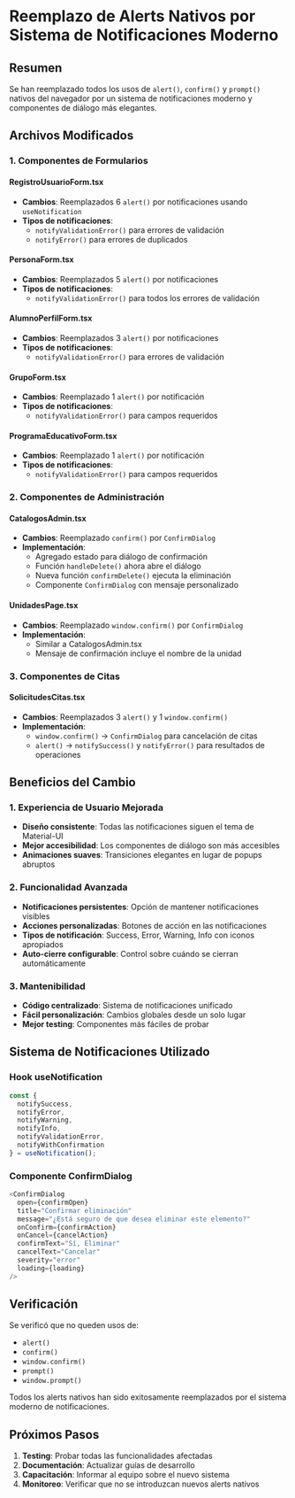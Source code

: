 # Reemplazo de Alerts Nativos por Sistema de Notificaciones Moderno

## Resumen

Se han reemplazado todos los usos de `alert()`, `confirm()` y `prompt()` nativos del navegador por un sistema de notificaciones moderno y componentes de diálogo más elegantes.

## Archivos Modificados

### 1. Componentes de Formularios

#### RegistroUsuarioForm.tsx
- **Cambios**: Reemplazados 6 `alert()` por notificaciones usando `useNotification`
- **Tipos de notificaciones**:
  - `notifyValidationError()` para errores de validación
  - `notifyError()` para errores de duplicados

#### PersonaForm.tsx
- **Cambios**: Reemplazados 5 `alert()` por notificaciones
- **Tipos de notificaciones**:
  - `notifyValidationError()` para todos los errores de validación

#### AlumnoPerfilForm.tsx
- **Cambios**: Reemplazados 3 `alert()` por notificaciones
- **Tipos de notificaciones**:
  - `notifyValidationError()` para errores de validación

#### GrupoForm.tsx
- **Cambios**: Reemplazado 1 `alert()` por notificación
- **Tipos de notificaciones**:
  - `notifyValidationError()` para campos requeridos

#### ProgramaEducativoForm.tsx
- **Cambios**: Reemplazado 1 `alert()` por notificación
- **Tipos de notificaciones**:
  - `notifyValidationError()` para campos requeridos

### 2. Componentes de Administración

#### CatalogosAdmin.tsx
- **Cambios**: Reemplazado `confirm()` por `ConfirmDialog`
- **Implementación**:
  - Agregado estado para diálogo de confirmación
  - Función `handleDelete()` ahora abre el diálogo
  - Nueva función `confirmDelete()` ejecuta la eliminación
  - Componente `ConfirmDialog` con mensaje personalizado

#### UnidadesPage.tsx
- **Cambios**: Reemplazado `window.confirm()` por `ConfirmDialog`
- **Implementación**:
  - Similar a CatalogosAdmin.tsx
  - Mensaje de confirmación incluye el nombre de la unidad

### 3. Componentes de Citas

#### SolicitudesCitas.tsx
- **Cambios**: Reemplazados 3 `alert()` y 1 `window.confirm()`
- **Implementación**:
  - `window.confirm()` → `ConfirmDialog` para cancelación de citas
  - `alert()` → `notifySuccess()` y `notifyError()` para resultados de operaciones

## Beneficios del Cambio

### 1. Experiencia de Usuario Mejorada
- **Diseño consistente**: Todas las notificaciones siguen el tema de Material-UI
- **Mejor accesibilidad**: Los componentes de diálogo son más accesibles
- **Animaciones suaves**: Transiciones elegantes en lugar de popups abruptos

### 2. Funcionalidad Avanzada
- **Notificaciones persistentes**: Opción de mantener notificaciones visibles
- **Acciones personalizadas**: Botones de acción en las notificaciones
- **Tipos de notificación**: Success, Error, Warning, Info con iconos apropiados
- **Auto-cierre configurable**: Control sobre cuándo se cierran automáticamente

### 3. Mantenibilidad
- **Código centralizado**: Sistema de notificaciones unificado
- **Fácil personalización**: Cambios globales desde un solo lugar
- **Mejor testing**: Componentes más fáciles de probar

## Sistema de Notificaciones Utilizado

### Hook useNotification
```typescript
const { 
  notifySuccess, 
  notifyError, 
  notifyWarning, 
  notifyInfo,
  notifyValidationError,
  notifyWithConfirmation 
} = useNotification();
```

### Componente ConfirmDialog
```typescript
<ConfirmDialog
  open={confirmOpen}
  title="Confirmar eliminación"
  message="¿Está seguro de que desea eliminar este elemento?"
  onConfirm={confirmAction}
  onCancel={cancelAction}
  confirmText="Sí, Eliminar"
  cancelText="Cancelar"
  severity="error"
  loading={loading}
/>
```

## Verificación

Se verificó que no queden usos de:
- `alert()`
- `confirm()`
- `window.confirm()`
- `prompt()`
- `window.prompt()`

Todos los alerts nativos han sido exitosamente reemplazados por el sistema moderno de notificaciones.

## Próximos Pasos

1. **Testing**: Probar todas las funcionalidades afectadas
2. **Documentación**: Actualizar guías de desarrollo
3. **Capacitación**: Informar al equipo sobre el nuevo sistema
4. **Monitoreo**: Verificar que no se introduzcan nuevos alerts nativos
